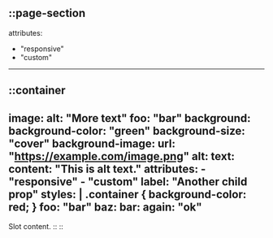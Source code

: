 ::page-section
---
attributes:
- "responsive"
- "custom"
---
::container
---
image:
  alt: "More text"
  foo: "bar"
  background:
  background-color: "green"
  background-size: "cover"
  background-image:
  url: "https://example.com/image.png"
  alt:
    text:
      content: "This is alt text."
      attributes:
      - "responsive"
      - "custom"
label: "Another child prop"
styles: |
  .container {
    background-color: red;
  }
foo: "bar"
baz:
bar:
again: "ok"
---
Slot content.
::
::

